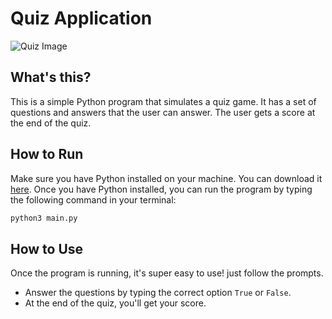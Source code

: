 # Quiz Application

![Quiz Image]()


## What's this?

This is a simple Python program that simulates a quiz game. It has a set of questions and answers that the user can answer. The user gets a score at the end of the quiz.

## How to Run

Make sure you have Python installed on your machine. You can download it [here](https://www.python.org/downloads/). Once you have Python installed, you can run the program by typing the following command in your terminal:

```bash
python3 main.py
```


## How to Use

Once the program is running, it's super easy to use! just follow the prompts.

- Answer the questions by typing the correct option `True` or `False`.
- At the end of the quiz, you'll get your score.